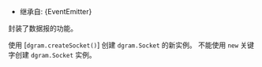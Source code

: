 <!-- YAML
added: v0.1.99
-->

* 继承自: {EventEmitter}

封装了数据报的功能。

使用 [`dgram.createSocket()`] 创建 `dgram.Socket` 的新实例。
不能使用 `new` 关键字创建 `dgram.Socket` 实例。

